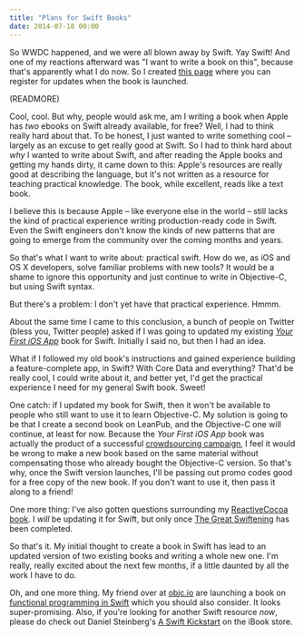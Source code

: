 ```yaml
---
title: "Plans for Swift Books"
date: 2014-07-18 00:00
---
```


So WWDC happened, and we were all blown away by Swift. Yay Swift! And one of my reactions afterward was "I want to write a book on this", because that's apparently what I do now. So I created [this page](https://leanpub.com/swift_book) where you can register for updates when the book is launched.

(READMORE)

Cool, cool. But why, people would ask me, am I writing a book when Apple has _two_ ebooks on Swift already available, for free? Well, I had to think really hard about that. To be honest, I just wanted to write something cool – largely as an excuse to get really good at Swift. So I had to think hard about _why_ I wanted to write about Swift, and after reading the Apple books and getting my hands dirty, it came down to this: Apple's resources are really good at describing the language, but it's not written as a resource for teaching practical knowledge. The book, while excellent, reads like a text book.

I believe this is because Apple – like everyone else in the world – still lacks the kind of practical experience writing production-ready code in Swift. Even the Swift engineers don't know the kinds of new patterns that are going to emerge from the community over the coming months and years.

So that's what I want to write about: practical swift. How do we, as iOS and OS X developers, solve familiar problems with new tools? It would be a shame to ignore this opportunity and just continue to write in Objective-C, but using Swift syntax.

But there's a problem: I don't yet have that practical experience. Hmmm.

About the same time I came to this conclusion, a bunch of people on Twitter (bless you, Twitter people) asked if I was going to updated my existing _[Your First iOS App](https://leanpub.com/your-first-ios-app)_ book for Swift. Initially I said no, but then I had an idea.

What if I followed my old book's instructions and gained experience building a feature-complete app, in Swift? With Core Data and everything? That'd be really cool, I could write about it, and better yet, I'd get the practical experience I need for my general Swift book. Sweet!

One catch: if I updated my book for Swift, then it won't be available to people who still want to use it to learn Objective-C. My solution is going to be that I create a second book on LeanPub, and the Objective-C one will continue, at least for now. Because the _Your First iOS App_ book was actually the product of a successful [crowdsourcing campaign](https://www.indiegogo.com/projects/your-first-ios-app), I feel it would be wrong to make a new book based on the same material without compensating those who already bought the Objective-C version. So that's why, once the Swift version launches, I'll be passing out promo codes good for a free copy of the new book. If you don't want to use it, then pass it along to a friend!

One more thing: I've also gotten questions surrounding my [ReactiveCocoa book](https://leanpub.com/iosfrp). I _will_ be updating it for Swift, but only once [The Great Swiftening](https://github.com/ReactiveCocoa/ReactiveCocoa/pull/1382) has been completed.

So that's it. My initial thought to create a book in Swift has lead to an updated version of two existing books and writing a whole new one. I'm really, really excited about the next few months, if a little daunted by all the work I have to do.

Oh, and one more thing. My friend over at [objc.io](http://objc.io) are launching a book on [functional programming in Swift](http://www.objc.io/books/) which you should also consider. It looks super-promising. Also, if you're looking for another Swift resource _now_, please do check out Daniel Steinberg's [A Swift Kickstart](https://itunes.apple.com/ca/book/a-swift-kickstart/id891801923?mt=11) on the iBook store.

